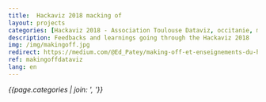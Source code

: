 ```yaml
---
title:  Hackaviz 2018 macking of
layout: projects
categories: [Hackaviz 2018 - Association Toulouse Dataviz, occitanie, map, D3.js]
description: Feedbacks and learnings going through the Hackaviz 2018
img: /img/makingoff.jpg
redirect: https://medium.com/@Ed_Patey/making-off-et-enseignements-du-hackaviz-2018-a828a174a02f
ref: makingoffdataviz
lang: en
---
```

*{{page.categories | join: ', '}}*

